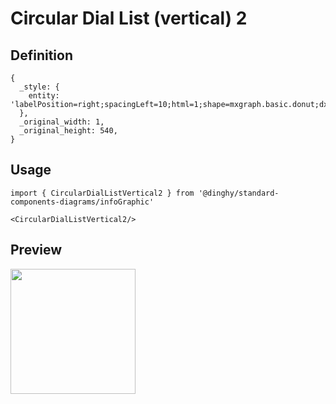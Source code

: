 # Circular Dial List (vertical) 2

## Definition

```
{
  _style: { 
    entity: 'labelPosition=right;spacingLeft=10;html=1;shape=mxgraph.basic.donut;dx=10;strokeColor=none;fillColor=#F8C382;fontSize=12;fontColor=#F2931E;align=left;fontStyle=1;',
  },
  _original_width: 1,
  _original_height: 540,
}
```

## Usage

```
import { CircularDialListVertical2 } from '@dinghy/standard-components-diagrams/infoGraphic'

<CircularDialListVertical2/>
```

## Preview

<img src="./circular-dial-list-vertical-2.png" width="200"/>
